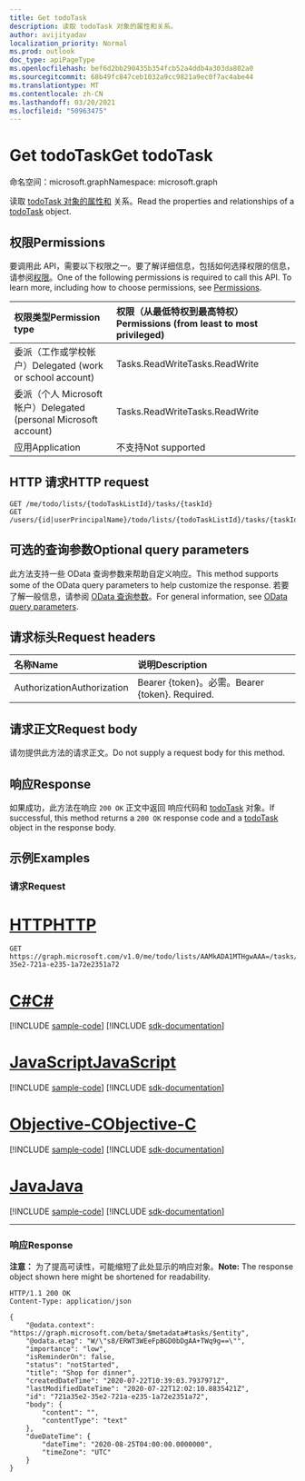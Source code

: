 ```yaml
---
title: Get todoTask
description: 读取 todoTask 对象的属性和关系。
author: avijityadav
localization_priority: Normal
ms.prod: outlook
doc_type: apiPageType
ms.openlocfilehash: bef6d2bb290435b354fcb52a4ddb4a303da802a0
ms.sourcegitcommit: 68b49fc847ceb1032a9cc9821a9ec0f7ac4abe44
ms.translationtype: MT
ms.contentlocale: zh-CN
ms.lasthandoff: 03/20/2021
ms.locfileid: "50963475"
---
```

# <a name="get-todotask"></a><span data-ttu-id="8c51c-103">Get todoTask</span><span class="sxs-lookup"><span data-stu-id="8c51c-103">Get todoTask</span></span>
<span data-ttu-id="8c51c-104">命名空间：microsoft.graph</span><span class="sxs-lookup"><span data-stu-id="8c51c-104">Namespace: microsoft.graph</span></span>

<span data-ttu-id="8c51c-105">读取 [todoTask 对象的属性和](../resources/todotask.md) 关系。</span><span class="sxs-lookup"><span data-stu-id="8c51c-105">Read the properties and relationships of a [todoTask](../resources/todotask.md) object.</span></span>

## <a name="permissions"></a><span data-ttu-id="8c51c-106">权限</span><span class="sxs-lookup"><span data-stu-id="8c51c-106">Permissions</span></span>
<span data-ttu-id="8c51c-p101">要调用此 API，需要以下权限之一。要了解详细信息，包括如何选择权限的信息，请参阅[权限](/graph/permissions-reference)。</span><span class="sxs-lookup"><span data-stu-id="8c51c-p101">One of the following permissions is required to call this API. To learn more, including how to choose permissions, see [Permissions](/graph/permissions-reference).</span></span>

|<span data-ttu-id="8c51c-109">权限类型</span><span class="sxs-lookup"><span data-stu-id="8c51c-109">Permission type</span></span>|<span data-ttu-id="8c51c-110">权限（从最低特权到最高特权）</span><span class="sxs-lookup"><span data-stu-id="8c51c-110">Permissions (from least to most privileged)</span></span>|
|:---|:---|
|<span data-ttu-id="8c51c-111">委派（工作或学校帐户）</span><span class="sxs-lookup"><span data-stu-id="8c51c-111">Delegated (work or school account)</span></span>|<span data-ttu-id="8c51c-112">Tasks.ReadWrite</span><span class="sxs-lookup"><span data-stu-id="8c51c-112">Tasks.ReadWrite</span></span>|
|<span data-ttu-id="8c51c-113">委派（个人 Microsoft 帐户）</span><span class="sxs-lookup"><span data-stu-id="8c51c-113">Delegated (personal Microsoft account)</span></span>|<span data-ttu-id="8c51c-114">Tasks.ReadWrite</span><span class="sxs-lookup"><span data-stu-id="8c51c-114">Tasks.ReadWrite</span></span>|
|<span data-ttu-id="8c51c-115">应用</span><span class="sxs-lookup"><span data-stu-id="8c51c-115">Application</span></span>|<span data-ttu-id="8c51c-116">不支持</span><span class="sxs-lookup"><span data-stu-id="8c51c-116">Not supported</span></span>|

## <a name="http-request"></a><span data-ttu-id="8c51c-117">HTTP 请求</span><span class="sxs-lookup"><span data-stu-id="8c51c-117">HTTP request</span></span>

<!-- {
  "blockType": "ignored"
}
-->
``` http
GET /me/todo/lists/{todoTaskListId}/tasks/{taskId}
GET /users/{id|userPrincipalName}/todo/lists/{todoTaskListId}/tasks/{taskId}
```

## <a name="optional-query-parameters"></a><span data-ttu-id="8c51c-118">可选的查询参数</span><span class="sxs-lookup"><span data-stu-id="8c51c-118">Optional query parameters</span></span>
<span data-ttu-id="8c51c-119">此方法支持一些 OData 查询参数来帮助自定义响应。</span><span class="sxs-lookup"><span data-stu-id="8c51c-119">This method supports some of the OData query parameters to help customize the response.</span></span> <span data-ttu-id="8c51c-120">若要了解一般信息，请参阅 [OData 查询参数](/graph/query-parameters)。</span><span class="sxs-lookup"><span data-stu-id="8c51c-120">For general information, see [OData query parameters](/graph/query-parameters).</span></span>

## <a name="request-headers"></a><span data-ttu-id="8c51c-121">请求标头</span><span class="sxs-lookup"><span data-stu-id="8c51c-121">Request headers</span></span>
|<span data-ttu-id="8c51c-122">名称</span><span class="sxs-lookup"><span data-stu-id="8c51c-122">Name</span></span>|<span data-ttu-id="8c51c-123">说明</span><span class="sxs-lookup"><span data-stu-id="8c51c-123">Description</span></span>|
|:---|:---|
|<span data-ttu-id="8c51c-124">Authorization</span><span class="sxs-lookup"><span data-stu-id="8c51c-124">Authorization</span></span>|<span data-ttu-id="8c51c-p103">Bearer {token}。必需。</span><span class="sxs-lookup"><span data-stu-id="8c51c-p103">Bearer {token}. Required.</span></span>|

## <a name="request-body"></a><span data-ttu-id="8c51c-127">请求正文</span><span class="sxs-lookup"><span data-stu-id="8c51c-127">Request body</span></span>
<span data-ttu-id="8c51c-128">请勿提供此方法的请求正文。</span><span class="sxs-lookup"><span data-stu-id="8c51c-128">Do not supply a request body for this method.</span></span>

## <a name="response"></a><span data-ttu-id="8c51c-129">响应</span><span class="sxs-lookup"><span data-stu-id="8c51c-129">Response</span></span>

<span data-ttu-id="8c51c-130">如果成功，此方法在响应 `200 OK` 正文中返回 响应代码和 [todoTask](../resources/todotask.md) 对象。</span><span class="sxs-lookup"><span data-stu-id="8c51c-130">If successful, this method returns a `200 OK` response code and a [todoTask](../resources/todotask.md) object in the response body.</span></span>

## <a name="examples"></a><span data-ttu-id="8c51c-131">示例</span><span class="sxs-lookup"><span data-stu-id="8c51c-131">Examples</span></span>

### <a name="request"></a><span data-ttu-id="8c51c-132">请求</span><span class="sxs-lookup"><span data-stu-id="8c51c-132">Request</span></span>


# <a name="http"></a>[<span data-ttu-id="8c51c-133">HTTP</span><span class="sxs-lookup"><span data-stu-id="8c51c-133">HTTP</span></span>](#tab/http)
<!-- {
  "blockType": "request",
  "sampleKeys": ["AAMkADA1MTHgwAAA=", "721a35e2-35e2-721a-e235-1a72e2351a72"],
  "name": "get_todotask_1"
}
-->
``` http
GET https://graph.microsoft.com/v1.0/me/todo/lists/AAMkADA1MTHgwAAA=/tasks/721a35e2-35e2-721a-e235-1a72e2351a72
```
# <a name="c"></a>[<span data-ttu-id="8c51c-134">C#</span><span class="sxs-lookup"><span data-stu-id="8c51c-134">C#</span></span>](#tab/csharp)
[!INCLUDE [sample-code](../includes/snippets/csharp/get-todotask-1-csharp-snippets.md)]
[!INCLUDE [sdk-documentation](../includes/snippets/snippets-sdk-documentation-link.md)]

# <a name="javascript"></a>[<span data-ttu-id="8c51c-135">JavaScript</span><span class="sxs-lookup"><span data-stu-id="8c51c-135">JavaScript</span></span>](#tab/javascript)
[!INCLUDE [sample-code](../includes/snippets/javascript/get-todotask-1-javascript-snippets.md)]
[!INCLUDE [sdk-documentation](../includes/snippets/snippets-sdk-documentation-link.md)]

# <a name="objective-c"></a>[<span data-ttu-id="8c51c-136">Objective-C</span><span class="sxs-lookup"><span data-stu-id="8c51c-136">Objective-C</span></span>](#tab/objc)
[!INCLUDE [sample-code](../includes/snippets/objc/get-todotask-1-objc-snippets.md)]
[!INCLUDE [sdk-documentation](../includes/snippets/snippets-sdk-documentation-link.md)]

# <a name="java"></a>[<span data-ttu-id="8c51c-137">Java</span><span class="sxs-lookup"><span data-stu-id="8c51c-137">Java</span></span>](#tab/java)
[!INCLUDE [sample-code](../includes/snippets/java/get-todotask-1-java-snippets.md)]
[!INCLUDE [sdk-documentation](../includes/snippets/snippets-sdk-documentation-link.md)]

---



### <a name="response"></a><span data-ttu-id="8c51c-138">响应</span><span class="sxs-lookup"><span data-stu-id="8c51c-138">Response</span></span>
<span data-ttu-id="8c51c-139">**注意：** 为了提高可读性，可能缩短了此处显示的响应对象。</span><span class="sxs-lookup"><span data-stu-id="8c51c-139">**Note:** The response object shown here might be shortened for readability.</span></span>
<!-- {
  "blockType": "response",
  "truncated": true,
  "@odata.type": "microsoft.graph.todoTask"
}
-->
``` http
HTTP/1.1 200 OK
Content-Type: application/json

{
    "@odata.context": "https://graph.microsoft.com/beta/$metadata#tasks/$entity",
    "@odata.etag": "W/\"s8/ERWT3WEeFpBGD0bDgAA+TWq9g==\"",
    "importance": "low",
    "isReminderOn": false,
    "status": "notStarted",
    "title": "Shop for dinner",
    "createdDateTime": "2020-07-22T10:39:03.7937971Z",
    "lastModifiedDateTime": "2020-07-22T12:02:10.8835421Z",
    "id": "721a35e2-35e2-721a-e235-1a72e2351a72",
    "body": {
        "content": "",
        "contentType": "text"
    },
    "dueDateTime": {
        "dateTime": "2020-08-25T04:00:00.0000000",
        "timeZone": "UTC"
    }
}
```



